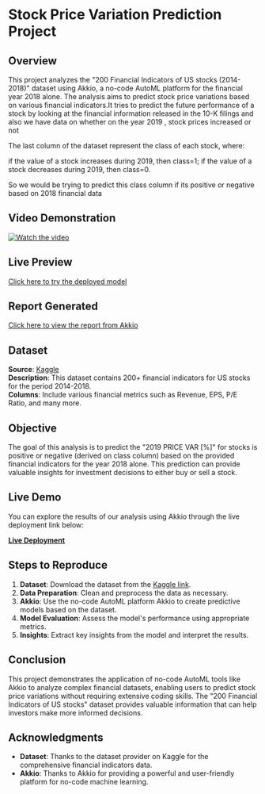# Stock Price Variation Prediction Project

## Overview
This project analyzes the "200 Financial Indicators of US stocks (2014-2018)" dataset using Akkio, a no-code AutoML platform for the financial year 2018 alone. The analysis aims to predict stock price variations based on various financial indicators.It tries to predict the future performance of a stock by looking at the financial information released in the 10-K filings  and also we have data on whether on the year 2019 , stock prices increased or not

The last column of the dataset represent the class of each stock, where:

if the value of a stock increases during 2019, then class=1;
if the value of a stock decreases during 2019, then class=0.

So we would be trying to predict this class column if its positive or negative based on 2018 financial data


## Video Demonstration
[![Watch the video](https://img.youtube.com/vi/YOUR_VIDEO_ID/maxresdefault.jpg)](https://youtu.be/M5z6LeCHHaU)

## Live Preview
[Click here to try the deployed model](https://app.akkio.com/deployments/7861bdc9-a17f-455e-a32b-371f147af1a5)

## Report Generated
[Click here to view the report from Akkio](https://app.akkio.com/reports/d2b8aede-45d1-4586-a5ad-69251b2354c0)

## Dataset
**Source**: [Kaggle](https://www.kaggle.com/datasets/cnic92/200-financial-indicators-of-us-stocks-20142018)  
**Description**: This dataset contains 200+ financial indicators for US stocks for the period 2014-2018.  
**Columns**: Include various financial metrics such as Revenue, EPS, P/E Ratio, and many more.

## Objective
The goal of this analysis is to predict the "2019 PRICE VAR [%]" for stocks is positive or negative (derived on class column) based on the provided financial indicators for the year 2018 alone. This prediction can provide valuable insights for investment decisions to either buy or sell a stock.

## Live Demo
You can explore the results of our analysis using Akkio through the live deployment link below:

[**Live Deployment**](https://app.akk.io/deployments/7861bdc9-a17f-455e-a32b-371f147af1a5)

## Steps to Reproduce
1. **Dataset**: Download the dataset from the [Kaggle link](https://www.kaggle.com/datasets/cnic92/200-financial-indicators-of-us-stocks-20142018).
2. **Data Preparation**: Clean and preprocess the data as necessary.
3. **Akkio**: Use the no-code AutoML platform Akkio to create predictive models based on the dataset.
4. **Model Evaluation**: Assess the model's performance using appropriate metrics.
5. **Insights**: Extract key insights from the model and interpret the results.



## Conclusion
This project demonstrates the application of no-code AutoML tools like Akkio to analyze complex financial datasets, enabling users to predict stock price variations without requiring extensive coding skills. The "200 Financial Indicators of US stocks" dataset provides valuable information that can help investors make more informed decisions.

## Acknowledgments
- **Dataset**: Thanks to the dataset provider on Kaggle for the comprehensive financial indicators data.
- **Akkio**: Thanks to Akkio for providing a powerful and user-friendly platform for no-code machine learning.

